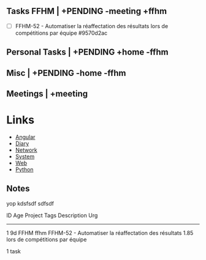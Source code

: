 ## Tasks FFHM | +PENDING -meeting +ffhm
* [ ] FFHM-52 - Automatiser la réaffectation des résultats lors de compétitions par équipe  #9570d2ac


## Personal Tasks | +PENDING +home -ffhm


## Misc | +PENDING -home -ffhm


## Meetings | +meeting


# Links

- [Angular](Angular/index.md)
- [Diary](diary/diary.md)
- [Network](Network/index.md)
- [System](System/index.md)
- [Web](Web/index.md)
- [Python](Python/index.md)


## Notes
 yop
 kdsfsdf
 sdfsdf
 

ID Age  Project Tags Description                                            Urg
-- ---- ------- ---- ------------------------------------------------------ ----
 1 9d   FFHM    ffhm FFHM-52 - Automatiser la réaffectation des résultats   1.85
                     lors de compétitions par équipe

1 task
